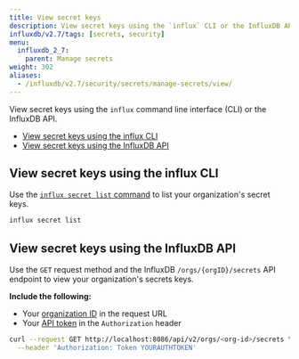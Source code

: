 ```yaml
---
title: View secret keys
description: View secret keys using the `influx` CLI or the InfluxDB API.
influxdb/v2.7/tags: [secrets, security]
menu:
  influxdb_2_7:
    parent: Manage secrets
weight: 302
aliases:
  - /influxdb/v2.7/security/secrets/manage-secrets/view/
---
```


View secret keys using the `influx` command line interface (CLI) or the InfluxDB API.

- [View secret keys using the influx CLI](#view-secret-keys-using-the-influx-cli)
- [View secret keys using the InfluxDB API](#view-secret-keys-using-the-influxdb-api)

## View secret keys using the influx CLI
Use the [`influx secret list` command](/influxdb/v2.7/reference/cli/influx/secret/list/)
to list your organization's secret keys.

```sh
influx secret list
```

## View secret keys using the InfluxDB API
Use the `GET` request method and the InfluxDB `/orgs/{orgID}/secrets` API endpoint
to view your organization's secrets keys.

**Include the following:**

- Your [organization ID](/influxdb/v2.7/organizations/view-orgs/#view-your-organization-id) in the request URL
- Your [API token](/influxdb/v2.7/security/tokens/view-tokens/) in the `Authorization` header

<!-- -->
```sh
curl --request GET http://localhost:8086/api/v2/orgs/<org-id>/secrets \
  --header 'Authorization: Token YOURAUTHTOKEN'
```
